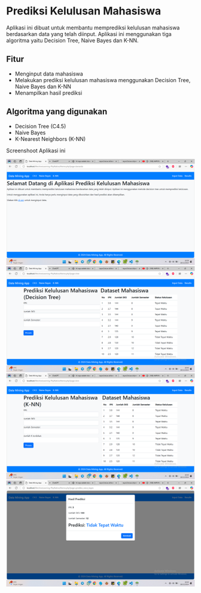 # Prediksi Kelulusan Mahasiswa

Aplikasi ini dibuat untuk membantu memprediksi kelulusan mahasiswa berdasarkan data yang telah diinput. Aplikasi ini menggunakan tiga algoritma yaitu Decision Tree, Naive Bayes dan K-NN.

## Fitur

* Menginput data mahasiswa
* Melakukan prediksi kelulusan mahasiswa menggunakan Decision Tree, Naive Bayes dan K-NN
* Menampilkan hasil prediksi

## Algoritma yang digunakan

* Decision Tree (C4.5)
* Naive Bayes
* K-Nearest Neighbors (K-NN)

Screenshoot Aplikasi ini 

![1](https://raw.githubusercontent.com/ardiandp/MechineLearning-PhpNative/refs/heads/productions/screenshoot/1.png)
![2](https://raw.githubusercontent.com/ardiandp/MechineLearning-PhpNative/refs/heads/productions/screenshoot/2.png)
![3](https://raw.githubusercontent.com/ardiandp/MechineLearning-PhpNative/refs/heads/productions/screenshoot/3.png)
![4](https://raw.githubusercontent.com/ardiandp/MechineLearning-PhpNative/refs/heads/productions/screenshoot/4.png)
